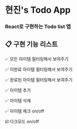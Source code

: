 # 현진's Todo App

### React로 구현하는 Todo list 앱

## 📋 구현 기능 리스트

✅ 모든 아이템 필터링해서 보여주기

✅ 미완료 아이템 필터링해서 보여주기

✅ 완료된 아이템 필터링해서 보여주기

✅ 아이템 추가

✅ 아이템 삭제

✅ 아이템 체크 on/off

☑️ 다크모드 on/off
